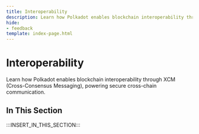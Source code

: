 ```yaml
---
title: Interoperability
description: Learn how Polkadot enables blockchain interoperability through XCM (Cross-Consensus Messaging), powering secure cross-chain communication.
hide: 
- feedback
template: index-page.html
---
```


# Interoperability

Learn how Polkadot enables blockchain interoperability through XCM (Cross-Consensus Messaging), powering secure cross-chain communication.

## In This Section

:::INSERT_IN_THIS_SECTION:::
